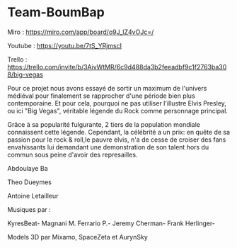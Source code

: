 # Team-BoumBap

Miro : https://miro.com/app/board/o9J_lZ4vOJc=/

Youtube : https://youtu.be/7tS_YRjmscI

Trello : https://trello.com/invite/b/3AivWtMR/6c9d488da3b2feeadbf9c1f2763ba308/big-vegas


Pour ce projet nous avons essayé de sortir un maximum de l'univers médiéval pour finalement se rapprocher d'une période bien plus contemporaine. Et pour cela, pourquoi ne pas utiliser l'illustre Elvis Presley, ou ici "Big Vegas", véritable légende du Rock comme personnage principal. 

Grâce à sa popularité fulgurante, 2 tiers de la population mondiale connaissent cette légende. Cependant, la célébrité a un prix: en quête de sa passion pour le rock & roll,le pauvre elvis, n'a de cesse de croiser des fans envahissants lui demandant une demonstration de son talent hors du commun sous peine d'avoir des represailles.

Abdoulaye Ba

Theo Dueymes

Antoine Letailleur

Musiques par :

KyresBeat- 
Magnani M. Ferrario P.- 
Jeremy Cherman- 
Frank Herlinger-  


Models 3D par Mixamo, SpaceZeta et AurynSky





